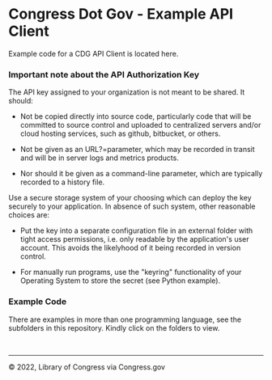 # Congress Dot Gov - Example API Client


Example code for a CDG API Client is located here.


### Important note about the API Authorization Key

The API key assigned to your organization is not meant to be shared.  It should:

- Not be copied directly into source code,
  particularly code that will be committed to source control and uploaded to
  centralized servers and/or cloud hosting services,
  such as github, bitbucket, or others.

- Not be given as an URL?=parameter, which may be recorded in transit and will be in
  server logs and metrics products.

- Nor should it be given as a command-line parameter,
  which are typically recorded to a history file.

Use a secure storage system of your choosing which can deploy the key securely
to your application.  In absence of such system, other reasonable choices are:

- Put the key into a separate configuration file in an external folder with
  tight access permissions, i.e. only readable by the application's user
  account.  This avoids the likelyhood of it being recorded in version control.

- For manually run programs, use the "keyring" functionality of your
  Operating System to store the secret (see Python example).


### Example Code

There are examples in more than one programming language,
see the subfolders in this repository.
Kindly click on the folders to view.


<p>&nbsp;</p>

---
© 2022, Library of Congress via Congress.gov
